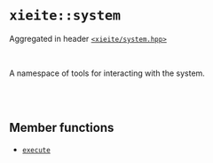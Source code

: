 # `xieite::system`
Aggregated in header [`<xieite/system.hpp>`](https://github.com/Eczbek/xieite/tree/main/include/xieite/system.hpp)

<br/>

A namespace of tools for interacting with the system.

<br/><br/>

## Member functions
- [`execute`](https://github.com/Eczbek/xieite/tree/main/docs/system/execute.md)
